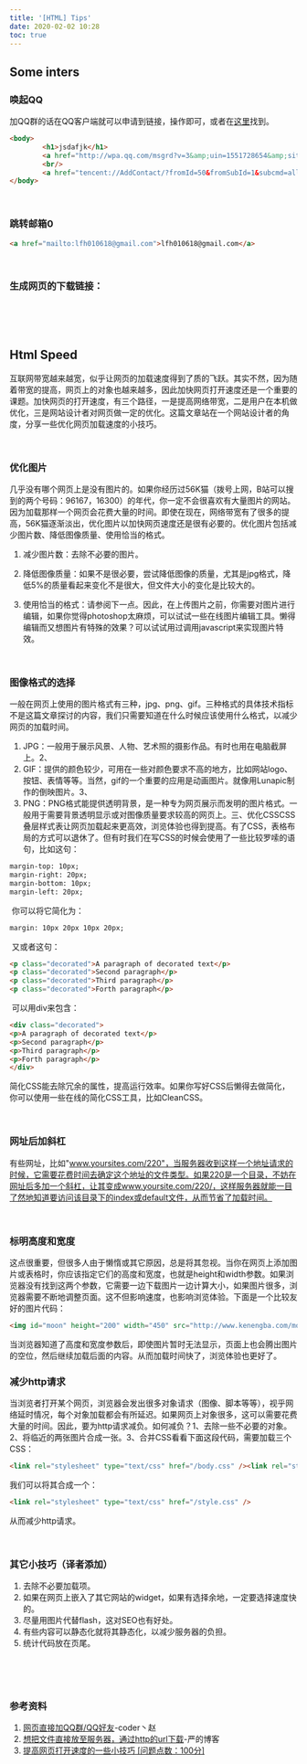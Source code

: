 ```yaml
---
title: '[HTML] Tips'
date: 2020-02-02 10:28
toc: true
---
```


## Some inters

### 唤起QQ

加QQ群的话在QQ客户端就可以申请到链接，操作即可，或者在[这里](https://qun.qq.com/join.html)找到。

```html
<body>
        <h1>jsdafjk</h1>
        <a href="http://wpa.qq.com/msgrd?v=3&amp;uin=1551728654&amp;site=qq&amp;menu=yes">1551728654</a>
        <br/>
        <a href="tencent://AddContact/?fromId=50&fromSubId=1&subcmd=all&uin=1551728654">1551728654</a>
</body>
```

</br>

### 跳转邮箱0

```html
<a href="mailto:lfh010618@gmail.com">lfh010618@gmail.com</a>
```

</br>

### 生成网页的下载链接：



</br>

</br>

</br>

## Html Speed

互联网带宽越来越宽，似乎让网页的加载速度得到了质的飞跃。其实不然，因为随着带宽的提高，网页上的对象也越来越多，因此加快网页打开速度还是一个重要的课题。加快网页的打开速度，有三个路径，一是提高网络带宽，二是用户在本机做优化，三是网站设计者对网页做一定的优化。这篇文章站在一个网站设计者的角度，分享一些优化网页加载速度的小技巧。

</br>

### 优化图片

几乎没有哪个网页上是没有图片的。如果你经历过56K猫（拨号上网，B站可以搜到的两个号码：96167，16300）的年代，你一定不会很喜欢有大量图片的网站。因为加载那样一个网页会花费大量的时间。即使在现在，网络带宽有了很多的提高，56K猫逐渐淡出，优化图片以加快网页速度还是很有必要的。优化图片包括减少图片数、降低图像质量、使用恰当的格式。

1. 减少图片数：去除不必要的图片。

2. 降低图像质量：如果不是很必要，尝试降低图像的质量，尤其是jpg格式，降低5%的质量看起来变化不是很大，但文件大小的变化是比较大的。

3. 使用恰当的格式：请参阅下一点。因此，在上传图片之前，你需要对图片进行编辑，如果你觉得photoshop太麻烦，可以试试一些在线图片编辑工具。懒得编辑而又想图片有特殊的效果？可以试试用过调用javascript来实现图片特效。

</br>

### 图像格式的选择

一般在网页上使用的图片格式有三种，jpg、png、gif。三种格式的具体技术指标不是这篇文章探讨的内容，我们只需要知道在什么时候应该使用什么格式，以减少网页的加载时间。

1. JPG：一般用于展示风景、人物、艺术照的摄影作品。有时也用在电脑截屏上。2、
2. GIF：提供的颜色较少，可用在一些对颜色要求不高的地方，比如网站logo、按钮、表情等等。当然，gif的一个重要的应用是动画图片。就像用Lunapic制作的倒映图片。3、
3. PNG：PNG格式能提供透明背景，是一种专为网页展示而发明的图片格式。一般用于需要背景透明显示或对图像质量要求较高的网页上。三、优化CSSCSS叠层样式表让网页加载起来更高效，浏览体验也得到提高。有了CSS，表格布局的方式可以退休了。但有时我们在写CSS的时候会使用了一些比较罗嗦的语句，比如这句：

```html
margin-top: 10px;
margin-right: 20px;
margin-bottom: 10px;
margin-left: 20px;
```

​		你可以将它简化为：

```html
margin: 10px 20px 10px 20px;
```

​		又或者这句：

```html
<p class="decorated">A paragraph of decorated text</p>
<p class="decorated">Second paragraph</p>
<p class="decorated">Third paragraph</p>
<p class="decorated">Forth paragraph</p>
```

​		可以用div来包含：

```html
<div class="decorated">
<p>A paragraph of decorated text</p>
<p>Second paragraph</p>
<p>Third paragraph</p>
<p>Forth paragraph</p>
</div>
```

​		简化CSS能去除冗余的属性，提高运行效率。如果你写好CSS后懒得去做简化，你可以使用一些在线的简化CSS工具，比如CleanCSS。

</br>

### 网址后加斜杠

有些网址，比如"www.yoursites.com/220"，当服务器收到这样一个地址请求的时候，它需要花费时间去确定这个地址的文件类型。如果220是一个目录，不妨在网址后多加一个斜杠，让其变成www.yoursite.com/220/，这样服务器就能一目了然地知道要访问该目录下的index或default文件，从而节省了加载时间。

</br>

### 标明高度和宽度

这点很重要，但很多人由于懒惰或其它原因，总是将其忽视。当你在网页上添加图片或表格时，你应该指定它们的高度和宽度，也就是height和width参数。如果浏览器没有找到这两个参数，它需要一边下载图片一边计算大小，如果图片很多，浏览器需要不断地调整页面。这不但影响速度，也影响浏览体验。下面是一个比较友好的图片代码：

```html
<img id="moon" height="200" width="450" src="http://www.kenengba.com/moon.png" alt="moon image" />
```

当浏览器知道了高度和宽度参数后，即使图片暂时无法显示，页面上也会腾出图片的空位，然后继续加载后面的内容。从而加载时间快了，浏览体验也更好了。

### 减少http请求

当浏览者打开某个网页，浏览器会发出很多对象请求（图像、脚本等等），视乎网络延时情况，每个对象加载都会有所延迟。如果网页上对象很多，这可以需要花费大量的时间。因此，要为http请求减负。如何减负？1、去除一些不必要的对象。2、将临近的两张图片合成一张。3、合并CSS看看下面这段代码，需要加载三个CSS：

```html
<link rel="stylesheet" type="text/css" href="/body.css" /><link rel="stylesheet" type="text/css" href="/side.css" /><link rel="stylesheet" type="text/css" href="/footer.css" />
```

我们可以将其合成一个：

```html
<link rel="stylesheet" type="text/css" href="/style.css" />
```

从而减少http请求。

</br>

### 其它小技巧（译者添加）

1. 去除不必要加载项。
2. 如果在网页上嵌入了其它网站的widget，如果有选择余地，一定要选择速度快的。
3. 尽量用图片代替flash，这对SEO也有好处。
4. 有些内容可以静态化就将其静态化，以减少服务器的负担。
5. 统计代码放在页尾。  

</br>

</br>

</br>

### 参考资料

1. [网页直接加QQ群/QQ好友](https://blog.csdn.net/qq_28975017/article/details/72898385)-coder丶赵 
2. [想把文件直接放至服务器，通过http的url下载](https://blog.csdn.net/weixin_36586564/article/details/78774035?depth_1-utm_source=distribute.pc_relevant.none-task&utm_source=distribute.pc_relevant.none-task)-严的博客
3. [提高网页打开速度的一些小技巧 [问题点数：100分]]( https://bbs.csdn.net/topics/230010297 )
